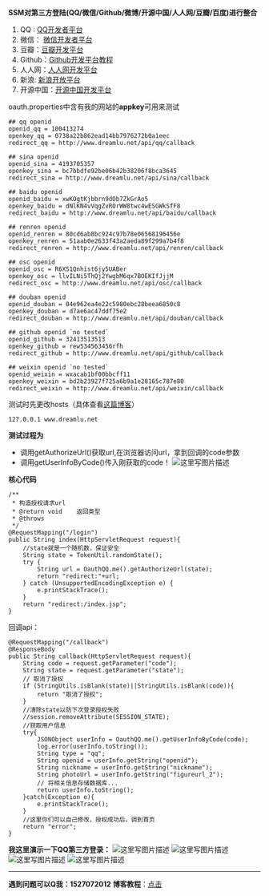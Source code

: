 **SSM对第三方登陆(QQ/微信/Github/微博/开源中国/人人网/豆瓣/百度)进行整合**
 1. QQ : [QQ开发者平台](https://connect.qq.com/) 
 2. 微信： [微信开发者平台](https://open.weixin.qq.com/)  
 3. 豆瓣：[豆瓣开发平台](https://open.weixin.qq.com/) 
 4. Github：[Github开发平台教程](http://open.weibo.com/wiki/index.php)
 5. 人人网：[人人网开发平台](http://dev.renren.com/) 
 6.  新浪: [新浪开放平台](http://open.weibo.com/wiki/index.php) 
 7. 开源中国：[开源中国开发平台](https://my.oschina.net/)


oauth.properties中含有我的网站的**appkey**可用来测试
```
## qq openid
openid_qq = 100413274
openkey_qq = 0738a22b862ead14bb7976272b0a1eec
redirect_qq = http://www.dreamlu.net/api/qq/callback

## sina openid
openid_sina = 4193705357
openkey_sina = bc7bbdfe92be06b42b38206f8bca3645
redirect_sina = http://www.dreamlu.net/api/sina/callback

## baidu openid
openid_baidu = xwKOgtKjbbrn9dOb7ZkGrAo5
openkey_baidu = dNlKN4vVqgZvROrWW8twc4wESGWkSfF8
redirect_baidu = http://www.dreamlu.net/api/baidu/callback

## renren openid
openid_renren = 80cd6ab8bc924c97b78e06568196456e
openkey_renren = 51aab0e2633f43a2aeda89f299a7b4f8
redirect_renren = http://www.dreamlu.net/api/renren/callback

## osc openid
openid_osc = R6XS1Qnhist6jy5UABer
openkey_osc = llvILNi5ThQj2YwgbM6qx7BOEKIfJjjM
redirect_osc = http://www.dreamlu.net/api/osc/callback

## douban openid
openid_douban = 04e962ea4e22c5980ebc28beea6850c8
openkey_douban = d7ae6ac47ddf75e2
redirect_douban = http://www.dreamlu.net/api/douban/callback

## github openid `no tested`
openid_github = 32413513513
openkey_github = rew534563456rfh
redirect_github = http://www.dreamlu.net/api/github/callback

## weixin openid `no tested`
openid_weixin = wxacab1bf00bbcff11
openkey_weixin = bd2b23927f725a6b9a1e28165c787e80
redirect_weixin = http://www.dreamlu.net/api/weixin/callback
```
测试时先更改hosts（具体查看[这篇博客](http://blog.csdn.net/m0_37499059/article/details/79417395)）
```
127.0.0.1 www.dreamlu.net
```
**测试过程为**
 - 调用getAuthorizeUrl()获取url,在浏览器访问url，拿到回调的code参数
 - 调用getUserInfoByCode()传入刚获取的code！
![这里写图片描述](http://img.blog.csdn.net/20180301215424950)

**核心代码**
```
/**
 * 构造授权请求url
 * @return void    返回类型
 * @throws
 */
@RequestMapping("/login")
public String index(HttpServletRequest request){
    //state就是一个随机数，保证安全
    String state = TokenUtil.randomState();
    try {
        String url = OauthQQ.me().getAuthorizeUrl(state);
        return "redirect:"+url;
    } catch (UnsupportedEncodingException e) {
        e.printStackTrace();
    }
    return "redirect:/index.jsp";
}
```

回调api：
```
@RequestMapping("/callback")
@ResponseBody
public String callback(HttpServletRequest request){
    String code = request.getParameter("code");
    String state = request.getParameter("state");
    // 取消了授权
    if (StringUtils.isBlank(state)||StringUtils.isBlank(code)){
        return "取消了授权";
    }
    //清除state以防下次登录授权失败
    //session.removeAttribute(SESSION_STATE);
    //获取用户信息
    try{
        JSONObject userInfo = OauthQQ.me().getUserInfoByCode(code);
        log.error(userInfo.toString());
        String type = "qq";
        String openid = userInfo.getString("openid");
        String nickname = userInfo.getString("nickname");
        String photoUrl = userInfo.getString("figureurl_2");
        // 将相关信息存储数据库...
        return userInfo.toString();
    }catch(Exception e){
        e.printStackTrace();
    }
    //这里你们可以自己修改，授权成功后，调到首页
    return "error";
}
```

**我这里演示一下QQ第三方登录：**
![这里写图片描述](http://img.blog.csdn.net/20180301215544658)
![这里写图片描述](http://img.blog.csdn.net/20180301215833294)
![这里写图片描述](http://img.blog.csdn.net/20180301220627681)
![这里写图片描述](http://img.blog.csdn.net/20180301220737805)
_____________
**遇到问题可以Q我：1527072012**
**博客教程**：[点击](http://blog.csdn.net/m0_37499059/article/details/79417395)
